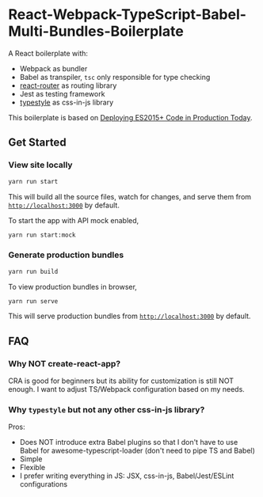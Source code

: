 # React-Webpack-TypeScript-Babel-Multi-Bundles-Boilerplate
A React boilerplate with:

- Webpack as bundler
- Babel as transpiler, `tsc` only responsible for type checking
- [react-router](https://github.com/ReactTraining/react-router) as routing library
- Jest as testing framework
- [typestyle](https://github.com/typestyle/typestyle) as css-in-js library

This boilerplate is based on [Deploying ES2015+ Code in Production Today](https://philipwalton.com/articles/deploying-es2015-code-in-production-today/).

## Get Started
### View site locally
```sh
yarn run start
```

This will build all the source files, watch for changes, and serve them from [`http://localhost:3000`](http://localhost:3000) by default.

To start the app with API mock enabled,

```sh
yarn run start:mock
```

### Generate production bundles
```sh
yarn run build
```

To view production bundles in browser,

```sh
yarn run serve
```

This will serve production bundles from [`http://localhost:3000`](http://localhost:3000) by default.

## FAQ
### Why NOT create-react-app?
CRA is good for beginners but its ability for customization is still NOT enough. I want to adjust TS/Webpack configuration based on my needs.

### Why `typestyle` but not any other css-in-js library?
Pros:
- Does NOT introduce extra Babel plugins so that I don't have to use Babel for awesome-typescript-loader (don't need to pipe TS and Babel)
- Simple
- Flexible
- I prefer writing everything in JS: JSX, css-in-js, Babel/Jest/ESLint configurations
